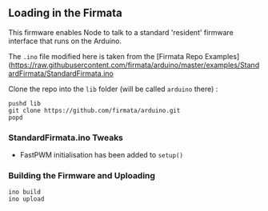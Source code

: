 ## Loading in the Firmata

This firmware enables Node to talk to a standard 'resident' firmware interface
that runs on the Arduino.

The ```.ino``` file modified here is taken from the [Firmata Repo Examples](https://raw.githubusercontent.com/firmata/arduino/master/examples/StandardFirmata/StandardFirmata.ino


Clone the repo into the ```lib``` folder (will be called ```arduino``` there) :
```
pushd lib
git clone https://github.com/firmata/arduino.git
popd
```

### StandardFirmata.ino Tweaks

* FastPWM initialisation has been added to ```setup()```


### Building the Firmware and Uploading

```
ino build
ino upload
```

